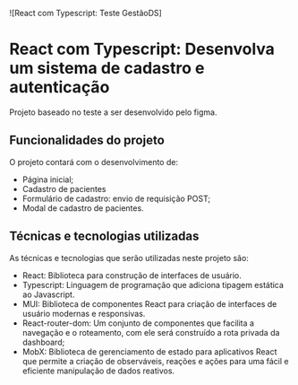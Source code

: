
![React com Typescript: Teste GestãoDS]

# React com Typescript: Desenvolva um sistema de cadastro e autenticação

Projeto baseado no teste a ser desenvolvido pelo figma.

## Funcionalidades do projeto

O projeto contará com o desenvolvimento de:

- Página inicial;
- Cadastro de pacientes
- Formulário de cadastro: envio de requisição POST;
- Modal de cadastro de pacientes.

## Técnicas e tecnologias utilizadas

As técnicas e tecnologias que serão utilizadas neste projeto são:

- React: Biblioteca para construção de interfaces de usuário.
- Typescript: Linguagem de programação que adiciona tipagem estática ao Javascript.
- MUI: Biblioteca de componentes React para criação de interfaces de usuário modernas e responsivas.
- React-router-dom: Um conjunto de componentes que facilita a navegação e o roteamento, com ele será construído a rota privada da dashboard;
- MobX: Biblioteca de gerenciamento de estado para aplicativos React que permite a criação de observáveis, reações e ações para uma fácil e eficiente manipulação de dados reativos.
